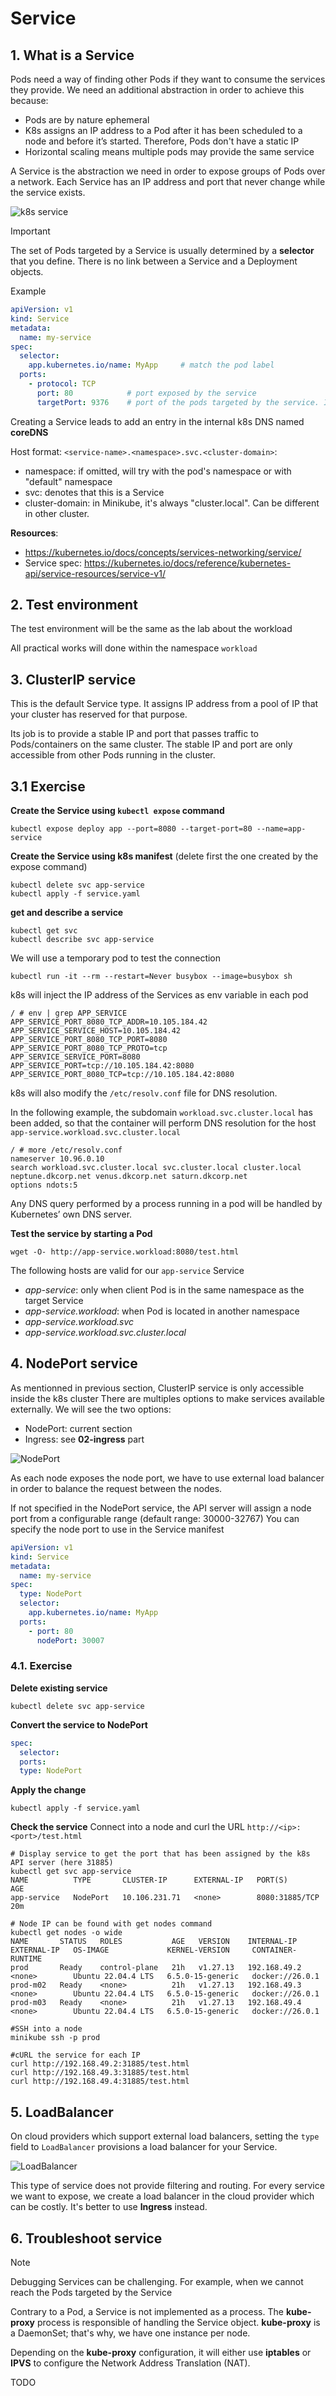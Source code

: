 # Service

## 1. What is a Service 

Pods need a way of finding other Pods if they want to consume the services they provide.
We need an additional abstraction in order to achieve this because:
- Pods are by nature ephemeral
- K8s assigns an IP address to a Pod after it has been scheduled to a node and before it’s started. Therefore, Pods don't have a static IP
- Horizontal scaling means multiple pods may provide the same service


A Service is the abstraction we need in order to expose groups of Pods over a network. Each Service has an IP address and port that never change while the service exists.


![k8s service](../../../assets/service.png "k8s service")

> [!IMPORTANT]
> The set of Pods targeted by a Service is usually determined by a **selector** that you define. There is no link between a Service and a Deployment objects.

Example
```yaml
apiVersion: v1
kind: Service
metadata:
  name: my-service
spec:
  selector:
    app.kubernetes.io/name: MyApp     # match the pod label
  ports: 
    - protocol: TCP
      port: 80            # port exposed by the service
      targetPort: 9376    # port of the pods targeted by the service. If not specified, it defaults to the value specified in port.
```

Creating a Service leads to add an entry in the internal k8s DNS named **coreDNS**

Host format: `<service-name>.<namespace>.svc.<cluster-domain>`:
- namespace: if omitted, will try with the pod's namespace or with "default" namespace
- svc: denotes that this is a Service
- cluster-domain: in Minikube, it's always "cluster.local". Can be different in other cluster. 

**Resources**:
- https://kubernetes.io/docs/concepts/services-networking/service/
- Service spec: https://kubernetes.io/docs/reference/kubernetes-api/service-resources/service-v1/

## 2. Test environment

The test environment will be the same as the lab about the workload 

All practical works will done within the namespace `workload`


## 3. ClusterIP service

This is the default Service type. It assigns IP address from a pool of IP that your cluster has reserved for that purpose.

Its job is to provide a stable IP and port that passes traffic to Pods/containers on the same cluster. 
The stable IP and port are only accessible from other Pods running in the cluster. 


## 3.1 Exercise

**Create the Service using `kubectl expose` command**
```shell
kubectl expose deploy app --port=8080 --target-port=80 --name=app-service
```

**Create the Service using k8s manifest** (delete first the one created by the expose command)
```shell
kubectl delete svc app-service
kubectl apply -f service.yaml
```

**get and describe a service**
```shell
kubectl get svc
kubectl describe svc app-service
```

We will use a temporary pod to test the connection
```shell
kubectl run -it --rm --restart=Never busybox --image=busybox sh
```

k8s will inject the IP address of the Services as env variable in each pod
```shell
/ # env | grep APP_SERVICE
APP_SERVICE_PORT_8080_TCP_ADDR=10.105.184.42
APP_SERVICE_SERVICE_HOST=10.105.184.42
APP_SERVICE_PORT_8080_TCP_PORT=8080
APP_SERVICE_PORT_8080_TCP_PROTO=tcp
APP_SERVICE_SERVICE_PORT=8080
APP_SERVICE_PORT=tcp://10.105.184.42:8080
APP_SERVICE_PORT_8080_TCP=tcp://10.105.184.42:8080
```

k8s will also modify the `/etc/resolv.conf` file for DNS resolution.

In the following example, the subdomain `workload.svc.cluster.local` has been added, so that the container will perform DNS resolution for the host `app-service.workload.svc.cluster.local`
```shell
/ # more /etc/resolv.conf
nameserver 10.96.0.10
search workload.svc.cluster.local svc.cluster.local cluster.local neptune.dkcorp.net venus.dkcorp.net saturn.dkcorp.net
options ndots:5
```

Any DNS query performed by a process running in a pod will be handled by Kubernetes’ own DNS server.


**Test the service by starting a Pod** 
```shell
wget -O- http://app-service.workload:8080/test.html
```

The following hosts are valid for our `app-service` Service
- *app-service*: only when client Pod is in the same namespace as the target Service
- *app-service.workload*: when Pod is located in another namespace
- *app-service.workload.svc*
- *app-service.workload.svc.cluster.local*


## 4. NodePort service

As mentionned in previous section, ClusterIP service is only accessible inside the k8s cluster
There are multiples options to make services available externally. 
We will see the two options:
- NodePort: current section
- Ingress: see **02-ingress** part

![NodePort](../../../assets/nodeport.png "NodePort")

As each node exposes the node port, we have to use external load balancer in order to balance the request between the nodes.

If not specified in the NodePort service, the API server will assign a node port from a configurable range (default range: 30000-32767)
You can specify the node port to use in the Service manifest

```yaml
apiVersion: v1
kind: Service
metadata:
  name: my-service
spec:
  type: NodePort
  selector:
    app.kubernetes.io/name: MyApp
  ports:
    - port: 80
      nodePort: 30007
```


### 4.1. Exercise

**Delete existing service**
```shell
kubectl delete svc app-service
```

**Convert the service to NodePort**
```yaml
spec:
  selector:
  ports:
  type: NodePort
```

**Apply the change**
```shell
kubectl apply -f service.yaml
```

**Check the service**
Connect into a node and curl the URL `http://<ip>:<port>/test.html`
```shell
# Display service to get the port that has been assigned by the k8s API server (here 31885)
kubectl get svc app-service
NAME          TYPE       CLUSTER-IP      EXTERNAL-IP   PORT(S)          AGE
app-service   NodePort   10.106.231.71   <none>        8080:31885/TCP   20m

# Node IP can be found with get nodes command
kubectl get nodes -o wide
NAME       STATUS   ROLES           AGE   VERSION    INTERNAL-IP    EXTERNAL-IP   OS-IMAGE             KERNEL-VERSION     CONTAINER-RUNTIME
prod       Ready    control-plane   21h   v1.27.13   192.168.49.2   <none>        Ubuntu 22.04.4 LTS   6.5.0-15-generic   docker://26.0.1
prod-m02   Ready    <none>          21h   v1.27.13   192.168.49.3   <none>        Ubuntu 22.04.4 LTS   6.5.0-15-generic   docker://26.0.1
prod-m03   Ready    <none>          21h   v1.27.13   192.168.49.4   <none>        Ubuntu 22.04.4 LTS   6.5.0-15-generic   docker://26.0.1

#SSH into a node
minikube ssh -p prod

#cURL the service for each IP
curl http://192.168.49.2:31885/test.html
curl http://192.168.49.3:31885/test.html
curl http://192.168.49.4:31885/test.html
```

## 5. LoadBalancer

On cloud providers which support external load balancers, setting the `type` field to `LoadBalancer` provisions a load balancer for your Service.

![LoadBalancer](../../../assets/loadbalancer.png "LoadBalancer")

This type of service does not provide filtering and routing. For every service we want to expose, we create a load balancer in the cloud provider which can be costly.
It's better to use **Ingress** instead.



## 6. Troubleshoot service

> [!NOTE]
> Debugging Services can be challenging. For example, when we cannot reach the Pods targeted by the Service  


Contrary to a Pod, a Service is not implemented as a process. The **kube-proxy** process is responsible of handling the Service object.
**kube-proxy** is a DaemonSet; that's why, we have one instance per node.

Depending on the **kube-proxy** configuration, it will either use **iptables** or **IPVS** to configure the Network Address Translation (NAT).


TODO
